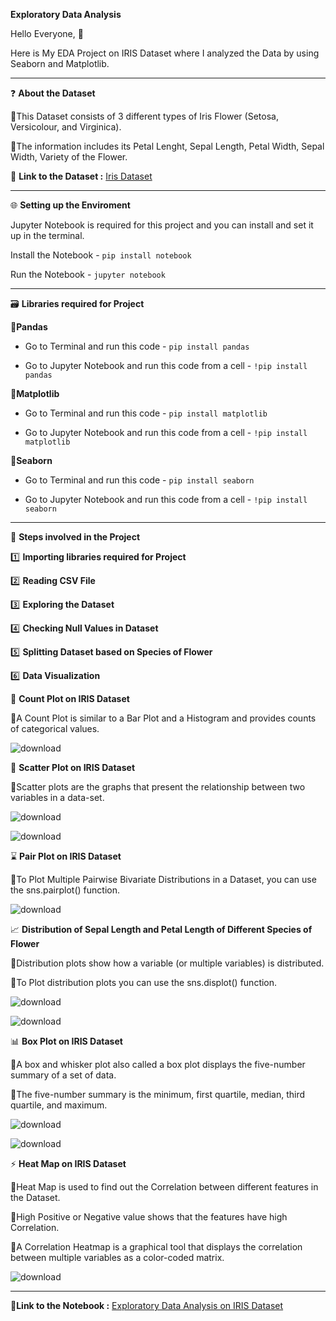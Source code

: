 **Exploratory Data Analysis**

Hello Everyone, 👋

Here is My EDA Project on IRIS Dataset where I analyzed the Data by using Seaborn and Matplotlib.

------------------------

❓ **About the Dataset**

🔹This Dataset consists of 3 different types of Iris Flower (Setosa, Versicolour, and Virginica).

🔹The information includes its Petal Lenght, Sepal Length, Petal Width, Sepal Width, Variety of the Flower.

📍 **Link to the Dataset :** [Iris Dataset](https://scikit-learn.org/stable/auto_examples/datasets/plot_iris_dataset.html)

-----------------------------

🌐 **Setting up the Enviroment**

Jupyter Notebook is required for this project and you can install and set it up in the terminal.

Install the Notebook - `pip install notebook`

Run the Notebook - `jupyter notebook`

------------------------------------------

🗃️ **Libraries required for Project**

🔸**Pandas**

- Go to Terminal and run this code - `pip install pandas`

- Go to Jupyter Notebook and run this code from a cell - `!pip install pandas`

🔸**Matplotlib**

- Go to Terminal and run this code - `pip install matplotlib`

- Go to Jupyter Notebook and run this code from a cell - `!pip install matplotlib`

🔸**Seaborn**

- Go to Terminal and run this code - `pip install seaborn`

- Go to Jupyter Notebook and run this code from a cell - `!pip install seaborn`

--------------------------------------------

📝 **Steps involved in the Project**

1️⃣ **Importing libraries required for Project**

2️⃣ **Reading CSV File**

3️⃣ **Exploring the Dataset**

4️⃣ **Checking Null Values in Dataset**

5️⃣ **Splitting Dataset based on Species of Flower**

6️⃣ **Data Visualization**

📍 **Count Plot on IRIS Dataset**

🔹A Count Plot is similar to a Bar Plot and a Histogram and provides counts of categorical values.

![download](https://github.com/TheMrityunjayPathak/ExploratoryDataAnalysis/assets/123563634/0784b5ee-33a2-4cdf-b4dc-14e5969b1c10)

🎯 **Scatter Plot on IRIS Dataset**

🔹Scatter plots are the graphs that present the relationship between two variables in a data-set.

![download](https://github.com/TheMrityunjayPathak/ExploratoryDataAnalysis/assets/123563634/6cd1a801-98fc-4418-aded-7ca01e8f921e)

![download](https://github.com/TheMrityunjayPathak/ExploratoryDataAnalysis/assets/123563634/caf962f1-44a3-46e1-bc99-8365c27e9121)

⌛ **Pair Plot on IRIS Dataset**

🔹To Plot Multiple Pairwise Bivariate Distributions in a Dataset, you can use the sns.pairplot() function.

![download](https://github.com/TheMrityunjayPathak/ExploratoryDataAnalysis/assets/123563634/d190d449-b397-4ac3-b28e-df9e9baf0be7)

📈 **Distribution of Sepal Length and Petal Length of Different Species of Flower**

🔹Distribution plots show how a variable (or multiple variables) is distributed.

🔹To Plot distribution plots you can use the sns.displot() function.

![download](https://github.com/TheMrityunjayPathak/ExploratoryDataAnalysis/assets/123563634/395ad739-7767-467d-9f3a-672037cc66a8)

![download](https://github.com/TheMrityunjayPathak/ExploratoryDataAnalysis/assets/123563634/cd687bc4-f20c-4774-82f5-63bd2f6113da)

📊 **Box Plot on IRIS Dataset**

🔹A box and whisker plot also called a box plot displays the five-number summary of a set of data. 

🔹The five-number summary is the minimum, first quartile, median, third quartile, and maximum.

![download](https://github.com/TheMrityunjayPathak/ExploratoryDataAnalysis/assets/123563634/39019da3-1841-409d-ab8f-dbdbb6bb9fa0)

![download](https://github.com/TheMrityunjayPathak/ExploratoryDataAnalysis/assets/123563634/0685804c-3873-4388-931a-e1d3fac2d2ad)

⚡ **Heat Map on IRIS Dataset**

🔹Heat Map is used to find out the Correlation between different features in the Dataset. 

🔹High Positive or Negative value shows that the features have high Correlation.

🔹A Correlation Heatmap is a graphical tool that displays the correlation between multiple variables as a color-coded matrix.

![download](https://github.com/TheMrityunjayPathak/ExploratoryDataAnalysis/assets/123563634/f87d3933-f9b9-4ce8-bc70-5a8a768c7f6b)

----------------------------------------

📍**Link to the Notebook :** [Exploratory Data Analysis on IRIS Dataset](https://www.kaggle.com/code/themrityunjaypathak/exploratory-data-analysis-on-iris-dataset)
